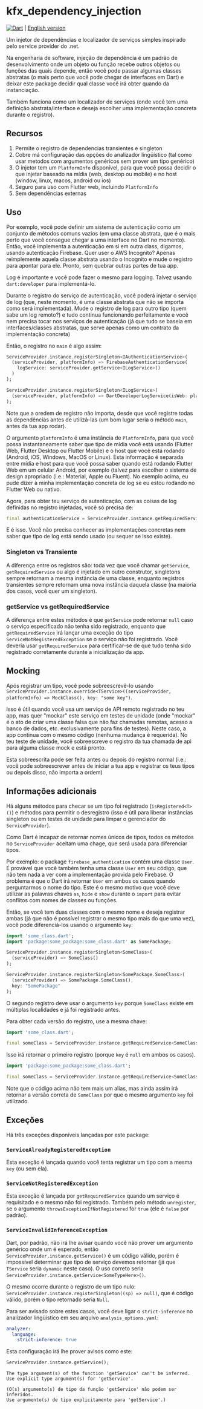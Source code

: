 # kfx_dependency_injection

[![Dart](https://github.com/JCKodel/kfx_dependency_injection/actions/workflows/dart.yml/badge.svg)](https://github.com/JCKodel/kfx_dependency_injection/actions/workflows/dart.yml) | [English version](README.md)

Um injetor de dependências e localizador de serviços simples inspirado pelo service provider do .net.

Na engenharia de software, injeção de dependência é um padrão de desenvolvimento onde um objeto ou função recebe outros objetos ou funções das quais depende, então você
pode passar algumas classes abstratas (o mais perto que você pode chegar de interfaces em Dart) e deixar este package decidir qual classe você irá obter quando da
instanciação.

Também funciona como um localizador de serviços (onde você tem uma definição abstrata/interface e deseja escolher uma implementação concreta durante o registro).

## Recursos

1) Permite o registro de dependencias transientes e singleton
2) Cobre má configuração das opções do analizador lingüístico (tal como usar metodos com argumentos genéricos sem prover um tipo genérico)
3) O injetor tem um `PlatformInfo` disponível, para que você possa decidir o que injetar baseado na mídia (web, desktop ou mobile) e no host (window, linux, macos, android ou ios)
4) Seguro para uso com Flutter web, incluindo `PlatformInfo`
5) Sem dependências externas

## Uso

Por exemplo, você pode definir um sistema de autenticação como um conjunto de métodos comuns vazios (em uma classe abstrata, que é o mais perto que você consegue chegar
a uma interface no Dart no momento). Então, você implementa a autenticação em si em outra class, digamos, usando autenticação Firebase. Quer user o AWS Incognito? Apenas
reimplemente aquela classe abstrata usando o Incognito e mude o registro para apontar para ele. Pronto, sem quebrar outras partes de tua app.

Log é importante e você pode fazer o mesmo para logging. Talvez usando `dart:developer` para implementá-lo.

Durante o registro do serviço de autenticação, você poderá injetar o serviço de log (que, neste momento, é uma classe abstrata que não se importa como será implementada).
Mude o registro de log para outro tipo (quem sabe um log remoto?) e tudo continua funcionando perfeitamente e você nem precisa tocar nos serviços de autenticação (já que
tudo se baseia em interfaces/classes abstratas, que serve apenas como um contrato da implementação concreta)

Então, o registro no `main` é algo assim:

```dart
ServiceProvider.instance.registerSingleton<IAuthenticationService>(
  (serviceProvider, platformInfo) => FirebaseAuthenticationService(
    logService: serviceProvider.getService<ILogService>()
  )
);

ServiceProvider.instance.registerSingleton<ILogService>(
  (serviceProvider, platformInfo) => DartDeveloperLogService(isWeb: platformInfo.platformMedia == PlatformMedia.web)
);
```

Note que a oredem de registro não importa, desde que você registre todas as dependências antes de utilizá-las (um bom lugar seria o método `main`, antes da tua app rodar).

O argumento `platformInfo` é uma instância de `PlatformInfo`, para que você possa instantaneamente saber que tipo de mídia você está usando (Flutter Web, Flutter Desktop ou Flutter Mobile)
e o host que você está rodando (Android, iOS, Windows, MacOS or Linux). Esta informação é separada entre mídia e host para que você possa saber quando está rodando Flutter Web em um celular Android, por exemplo (talvez para escolher o sistema de design apropriado (i.e.: Material, Apple ou Fluent). No exemplo acima, eu pude dizer à minha implementação concreta de log se eu estou rodando no Flutter Web ou nativo.

Agora, para obter teu serviço de autenticação, com as coisas de log definidas no registro injetadas, você só precisa de:

```dart
final authenticationService = ServiceProvider.instance.getRequiredService<IAuthenticationService>();
```

E é isso. Você não precisa conhecer as implementações concretas nem saber que tipo de log está sendo usado (ou sequer se isso existe).

### Singleton vs Transiente

A diferença entre os registros são: toda vez que você chamar `getService`, `getRequiredService` ou algo é injetado em outro construtor, singletons sempre retornam a mesma
instância de uma classe, enquanto registros transientes sempre retornam uma nova instância daquela classe (na maioria dos casos, você quer um singleton).

### getService vs getRequiredService

A diferença entre estes métodos é que `getService` pode retornar `null` caso o serviço especificado não tenha sido registrado, enquanto que `getRequiredService` irá
lançar uma exceção do tipo `ServiceNotRegisteredException` se o serviço não foi registrado. Você deveria usar `getRequiredService` para certificar-se de que tudo tenha
sido registrado corretamente durante a inicialização da app.

## Mocking

Após registrar um tipo, você pode sobreescrevê-lo usando `ServiceProvider.instance.override<TService>((serviceProvider, platformInfo) => MockClass(), key: "some key")`.

Isso é útil quando você usa um serviço de API remoto registrado no teu app, mas quer "mockar" este serviço em testes de unidade (onde "mockar" é o ato de criar uma classe
falsa que não faz chamadas remotas, acesso a banco de dados, etc. exclusivamente para fins de testes). Neste caso, a app continua com o mesmo código (nenhuma mudança é
requerida). No teu teste de unidade, você sobreescreve o registro da tua chamada de api para alguma classe mock e está pronto.

Esta sobreescrita pode ser feita antes ou depois do registro normal (i.e.: você pode sobreescrever antes de iniciar a tua app e registrar os teus tipos ou depois disso,
não importa a ordem)

## Informações adicionais

Há alguns métodos para checar se um tipo foi registrado (`isRegistered<T>()`) e métodos para permitir o desregistro (isso é útil para liberar instâncias singleton ou em testes
de unidade para limpar o gerenciador do `ServiceProvider`).

Como Dart é incapaz de retornar nomes únicos de tipos, todos os métodos no `ServiceProvider` aceitam uma chage, que será usada para diferenciar tipos.

Por exemplo: o package `firebase_authentication` contém uma classe `User`. É provável que você também tenha uma classe `User` em seu código, que não tem nada a ver com
a implementação provida pelo Firebase. O problema é que o Dart irá retornar `User` em ambos os casos quando perguntarmos o nome do tipo. Este é o mesmo motivo que você
deve utilizar as palavras chaves `as`, `hide` e `show` durante o `import` para evitar conflitos com nomes de classes ou funções.

Então, se você tem duas classes com o mesmo nome e deseja registrar ambas (já que não é possível registrar o mesmo tipo mais do que uma vez), você pode diferenciá-los
usando o argumento `key`:

```dart
import 'some_class.dart';
import 'package:some_package:some_class.dart' as SomePackage;

ServiceProvider.instance.registerSingleton<SomeClass>(
  (serviceProvider) => SomeClass()
);

ServiceProvider.instance.registerSingleton<SomePackage.SomeClass>(
  (serviceProvider) => SomePackage.SomeClass(),
  key: "SomePackage"
);
```

O segundo registro deve usar o argumento `key` porque `SomeClass` existe em múltiplas localidades e já foi registrado antes.

Para obter cada versão do registro, use a mesma chave:

```dart
import 'some_class.dart';

final someClass = ServiceProvider.instance.getRequiredService<SomeClass>();
```

Isso irá retornar o primeiro registro (porque `key` é `null` em ambos os casos).

```dart
import 'package:some_package:some_class.dart';

final someClass = ServiceProvider.instance.getRequiredService<SomeClass>(key: "SomePackage");
```

Note que o código acima não tem mais um alias, mas ainda assim irá retornar a versão correta de `SomeClass` por que o mesmo argumento `key` foi utilizado.

## Exceções

Há três exceções disponíveis lançadas por este package:

### `ServiceAlreadyRegisteredException`

Esta exceção é lançada quando você tenta registrar um tipo com a mesma `key` (ou sem ela).

### `ServiceNotRegisteredException`

Esta exceção é lançada por `getRequiredService` quando um serviço é requisitado e o mesmo não foi registrado. Também pelo método `unregister`, se o argumento
`throwsExceptionIfNotRegistered` for `true` (ele é `false` por padrão).

### `ServiceInvalidInferenceException`

Dart, por padrão, não irá lhe avisar quando você não prover um argumento genérico onde um é esperado, então `ServiceProvider.instance.getService()` é um código válido,
porém é impossível determinar que tipo de serviço devemos retornar (já que `TService` seria `dynamic` neste caso). O uso correto seria
`ServiceProvider.instance.getService<SomeTypeHere>()`.

O mesmo ocorre durante o registro de um tipo nulo: `ServiceProvider.instance.registerSingleton((sp) => null)`, que é código válido, porém o tipo retornado seria `Null`.

Para ser avisado sobre estes casos, você deve ligar o `strict-inference` no analizador lingüístico em seu arquivo `analysis_options.yaml`:

```yaml
analyzer:
  language:
    strict-inference: true
```

Esta configuração irá lhe prover avisos como este:

```dart
ServiceProvider.instance.getService();
```

```text
The type argument(s) of the function 'getService' can't be inferred. 
Use explicit type argument(s) for 'getService'.

(O(s) argumento(s) de tipo da função 'getService' não podem ser inferidos.
Use argumento(s) de tipo explicitamente para 'getService'.)
```
